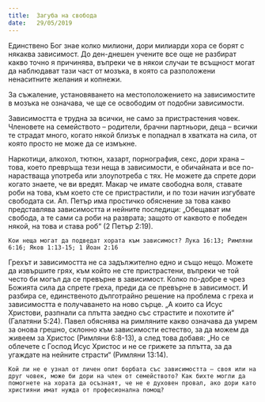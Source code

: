 ```yaml
---
title:  Загуба на свобода
date:   29/05/2019
---
```


Единствено Бог знае колко милиони, дори милиарди хора се борят с някаква зависимост. До ден-днешен учените все още не разбират какво точно я причинява, въпреки че в някои случаи те всъщност могат да наблюдават тази част от мозъка, в която са разположени ненаситните желания и копнежи. 

За съжаление, установяването на местоположението на зависимостите в мозъка не означава, че ще се освободим от подобни зависимости. 

Зависимостта е трудна за всички, не само за пристрастения човек. Членовете на семейството – родители, брачни партньори, деца – всички те страдат много, когато някой близък е попаднал в хватката на сила, от която просто не може да се измъкне.

Наркотици, алкохол, тютюн, хазарт, порнография, секс, дори храна – това, което превръща тези неща в зависимости, е обичайната и все по-нарастваща употреба или злоупотреба с тях. Не можете да спрете дори когато знаете, че ви вредят. Макар че имате свободна воля, ставате роби на това, към което сте се пристрастили, и по този начин изгубвате свободата си. Ап. Петър има простичко обяснение за това какво представлява зависимостта и нейните последици: „Обещават им свобода, а те сами са роби на разврата; защото от каквото е победен някой, на това и става роб“ (2 Петър 2:19).

`Кои неща могат да подведат хората към зависимост? Лука 16:13; Римляни 6:16; Яков 1:13-15; 1 Йоан 2:16`

Грехът и зависимостта не са задължително едно и също нещо. Можете да извършите грях, към който не сте пристрастени, въпреки че той често би могъл да се превърне в зависимост. Колко по-добре е чрез Божията сила да спрете греха, преди да се превърне в зависимост. И разбира се, единственото дълготрайно решение на проблема с греха и зависимостта е получаването на ново сърце. „А които са Исус Христови, разпнали са плътта заедно със страстите и похотите ѝ“ (Галатяни 5:24). Павел обяснява на римляните какво означава да умрем за онова грешно, склонно към зависимости естество, за да можем да живеем за Христос (Римляни 6:8-13), а след това добавя: „Но се облечете с Господ Исус Христос и не се грижете за плътта, за да угаждате на нейните страсти“ (Римляни 13:14).

`Кой ли не е узнал от личен опит борбата със зависимостта – своя или на друг човек, може би дори на член от семейството? Как бихте могли да помогнете на хората да осъзнаят, че не е духовен провал, ако дори като християни имат нужда от професионална помощ?`